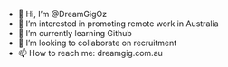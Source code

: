- 👋 Hi, I’m @DreamGigOz
- 👀 I’m interested in promoting remote work in Australia
- 🌱 I’m currently learning Github 
- 💞️ I’m looking to collaborate on recruitment
- 📫 How to reach me: dreamgig.com.au

<!---
DreamGigOz/DreamGigOz is a ✨ special ✨ repository because its `README.md` (this file) appears on your GitHub profile.
You can click the Preview link to take a look at your changes.
--->

